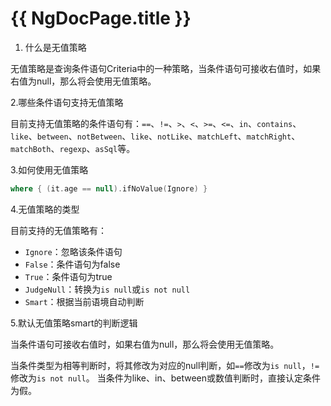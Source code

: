# {{ NgDocPage.title }}

1. 什么是无值策略

无值策略是查询条件语句Criteria中的一种策略，当条件语句可接收右值时，如果右值为null，那么将会使用无值策略。

2.哪些条件语句支持无值策略

目前支持无值策略的条件语句有：`==`、`!=`、`>`、`<`、`>=`、`<=`、`in`、`contains`、`like`、`between`、`notBetween`、`like`、`notLike`、`matchLeft`、`matchRight`、`matchBoth`、`regexp`、`asSql`等。

3.如何使用无值策略

```kotlin
where { (it.age == null).ifNoValue(Ignore) }
```

4.无值策略的类型

目前支持的无值策略有：
- `Ignore`：忽略该条件语句
- `False`：条件语句为false
- `True`：条件语句为true
- `JudgeNull`：转换为`is null`或`is not null`
- `Smart`：根据当前语境自动判断

5.默认无值策略smart的判断逻辑

当条件语句可接收右值时，如果右值为null，那么将会使用无值策略。

当条件类型为相等判断时，将其修改为对应的null判断，如`==`修改为`is null`，`!=`修改为`is not null`。
当条件为like、in、between或数值判断时，直接认定条件为假。


